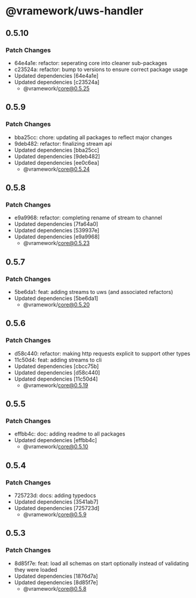 # @vramework/uws-handler

## 0.5.10

### Patch Changes

- 64e4a1e: refactor: seperating core into cleaner sub-packages
- c23524a: refactor: bump to versions to ensure correct package usage
- Updated dependencies [64e4a1e]
- Updated dependencies [c23524a]
  - @vramework/core@0.5.25

## 0.5.9

### Patch Changes

- bba25cc: chore: updating all packages to reflect major changes
- 9deb482: refactor: finalizing stream api
- Updated dependencies [bba25cc]
- Updated dependencies [9deb482]
- Updated dependencies [ee0c6ea]
  - @vramework/core@0.5.24

## 0.5.8

### Patch Changes

- e9a9968: refactor: completing rename of stream to channel
- Updated dependencies [7fa64a0]
- Updated dependencies [539937e]
- Updated dependencies [e9a9968]
  - @vramework/core@0.5.23

## 0.5.7

### Patch Changes

- 5be6da1: feat: adding streams to uws (and associated refactors)
- Updated dependencies [5be6da1]
  - @vramework/core@0.5.20

## 0.5.6

### Patch Changes

- d58c440: refactor: making http requests explicit to support other types
- 11c50d4: feat: adding streams to cli
- Updated dependencies [cbcc75b]
- Updated dependencies [d58c440]
- Updated dependencies [11c50d4]
  - @vramework/core@0.5.19

## 0.5.5

### Patch Changes

- effbb4c: doc: adding readme to all packages
- Updated dependencies [effbb4c]
  - @vramework/core@0.5.10

## 0.5.4

### Patch Changes

- 725723d: docs: adding typedocs
- Updated dependencies [3541ab7]
- Updated dependencies [725723d]
  - @vramework/core@0.5.9

## 0.5.3

### Patch Changes

- 8d85f7e: feat: load all schemas on start optionally instead of validating they were loaded
- Updated dependencies [1876d7a]
- Updated dependencies [8d85f7e]
  - @vramework/core@0.5.8
